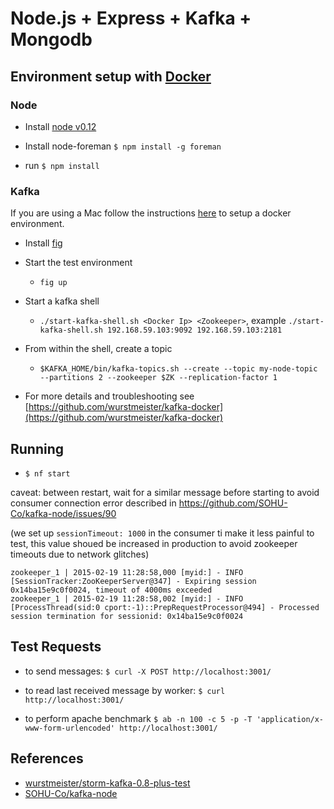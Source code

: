 # Node.js + Express + Kafka + Mongodb

## Environment setup with [Docker](https://www.docker.io/)

### Node

- Install [node v0.12](http://nodejs.org/download/)

- Install node-foreman `$ npm install -g foreman`

- run `$ npm install`


### Kafka

If you are using a Mac follow the instructions [here](https://docs.docker.com/installation/mac/) to setup a docker environment.

- Install [fig](http://orchardup.github.io/fig/install.html)

- Start the test environment
    - `fig up`
- Start a kafka shell
    - `./start-kafka-shell.sh <Docker Ip> <Zookeeper>`, example `./start-kafka-shell.sh 192.168.59.103:9092 192.168.59.103:2181`
- From within the shell, create a topic
    - `$KAFKA_HOME/bin/kafka-topics.sh --create --topic my-node-topic --partitions 2 --zookeeper $ZK --replication-factor 1`

- For more details and troubleshooting see [https://github.com/wurstmeister/kafka-docker](https://github.com/wurstmeister/kafka-docker)


## Running

- `$ nf start`

caveat: between restart, wait for a similar message before starting to avoid consumer connection error described in https://github.com/SOHU-Co/kafka-node/issues/90

(we set up `sessionTimeout: 1000` in the consumer ti make it less painful to test, this value shoued be increased in production to avoid zookeeper timeouts due to network glitches)

```
zookeeper_1 | 2015-02-19 11:28:58,000 [myid:] - INFO  [SessionTracker:ZooKeeperServer@347] - Expiring session 0x14ba15e9c0f0024, timeout of 4000ms exceeded
zookeeper_1 | 2015-02-19 11:28:58,002 [myid:] - INFO  [ProcessThread(sid:0 cport:-1)::PrepRequestProcessor@494] - Processed session termination for sessionid: 0x14ba15e9c0f0024
```

## Test Requests

- to send messages: `$ curl -X POST http://localhost:3001/`

- to read  last received message by worker: `$ curl http://localhost:3001/`

- to perform apache benchmark `$ ab -n 100 -c 5 -p -T 'application/x-www-form-urlencoded' http://localhost:3001/`


## References

- [wurstmeister/storm-kafka-0.8-plus-test](https://github.com/wurstmeister/storm-kafka-0.8-plus-test)
- [SOHU-Co/kafka-node](https://github.com/SOHU-Co/kafka-node/)
